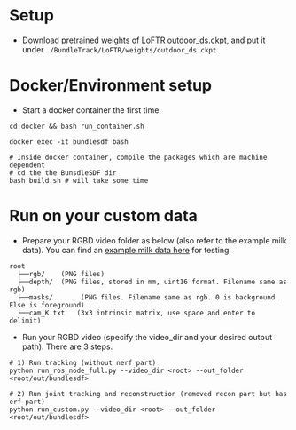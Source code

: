 # Setup
- Download pretrained [weights of LoFTR outdoor_ds.ckpt](https://drive.google.com/drive/folders/1xu2Pq6mZT5hmFgiYMBT9Zt8h1yO-3SIp), and put it under
`./BundleTrack/LoFTR/weights/outdoor_ds.ckpt`

# Docker/Environment setup
- Start a docker container the first time
```
cd docker && bash run_container.sh

docker exec -it bundlesdf bash

# Inside docker container, compile the packages which are machine dependent
# cd the the BunsdleSDF dir
bash build.sh # will take some time
```

# Run on your custom data
- Prepare your RGBD video folder as below (also refer to the example milk data). You can find an [example milk data here](https://drive.google.com/file/d/1akutk_Vay5zJRMr3hVzZ7s69GT4gxuWN/view?usp=share_link) for testing.
```
root
  ├──rgb/    (PNG files)
  ├──depth/  (PNG files, stored in mm, uint16 format. Filename same as rgb)
  ├──masks/       (PNG files. Filename same as rgb. 0 is background. Else is foreground)
  └──cam_K.txt   (3x3 intrinsic matrix, use space and enter to delimit)
```

- Run your RGBD video (specify the video_dir and your desired output path). There are 3 steps.
```
# 1) Run tracking (without nerf part)
python run_ros_node_full.py --video_dir <root> --out_folder <root/out/bundlesdf>

# 2) Run joint tracking and reconstruction (removed recon part but has erf part)
python run_custom.py --video_dir <root> --out_folder <root/out/bundlesdf>
```
